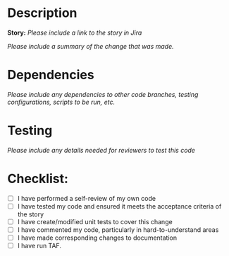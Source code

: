 # Description
**Story:** _Please include a link to the story in Jira_

_Please include a summary of the change that was made._



# Dependencies
_Please include any dependencies to other code branches, testing configurations, scripts to be run, etc._

# Testing
_Please include any details needed for reviewers to test this code_


# Checklist:

- [ ] I have performed a self-review of my own code
- [ ] I have tested my code and ensured it meets the acceptance criteria of the story
- [ ] I have create/modified unit tests to cover this change
- [ ] I have commented my code, particularly in hard-to-understand areas
- [ ] I have made corresponding changes to documentation
- [ ] I have run TAF.
